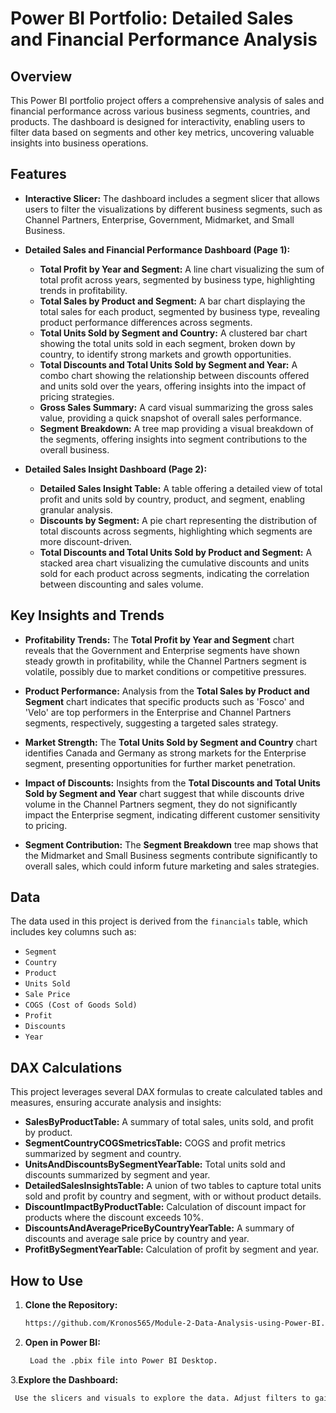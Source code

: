 # Power BI Portfolio: Detailed Sales and Financial Performance Analysis

## Overview

This Power BI portfolio project offers a comprehensive analysis of sales and financial performance across various business segments, countries, and products. The dashboard is designed for interactivity, enabling users to filter data based on segments and other key metrics, uncovering valuable insights into business operations.

## Features

- **Interactive Slicer:** The dashboard includes a segment slicer that allows users to filter the visualizations by different business segments, such as Channel Partners, Enterprise, Government, Midmarket, and Small Business.
  
- **Detailed Sales and Financial Performance Dashboard (Page 1):**
  - **Total Profit by Year and Segment:** A line chart visualizing the sum of total profit across years, segmented by business type, highlighting trends in profitability.
  - **Total Sales by Product and Segment:** A bar chart displaying the total sales for each product, segmented by business type, revealing product performance differences across segments.
  - **Total Units Sold by Segment and Country:** A clustered bar chart showing the total units sold in each segment, broken down by country, to identify strong markets and growth opportunities.
  - **Total Discounts and Total Units Sold by Segment and Year:** A combo chart showing the relationship between discounts offered and units sold over the years, offering insights into the impact of pricing strategies.
  - **Gross Sales Summary:** A card visual summarizing the gross sales value, providing a quick snapshot of overall sales performance.
  - **Segment Breakdown:** A tree map providing a visual breakdown of the segments, offering insights into segment contributions to the overall business.

- **Detailed Sales Insight Dashboard (Page 2):**
  - **Detailed Sales Insight Table:** A table offering a detailed view of total profit and units sold by country, product, and segment, enabling granular analysis.
  - **Discounts by Segment:** A pie chart representing the distribution of total discounts across segments, highlighting which segments are more discount-driven.
  - **Total Discounts and Total Units Sold by Product and Segment:** A stacked area chart visualizing the cumulative discounts and units sold for each product across segments, indicating the correlation between discounting and sales volume.

## Key Insights and Trends

- **Profitability Trends:** The **Total Profit by Year and Segment** chart reveals that the Government and Enterprise segments have shown steady growth in profitability, while the Channel Partners segment is volatile, possibly due to market conditions or competitive pressures.

- **Product Performance:** Analysis from the **Total Sales by Product and Segment** chart indicates that specific products such as 'Fosco' and 'Velo' are top performers in the Enterprise and Channel Partners segments, respectively, suggesting a targeted sales strategy.

- **Market Strength:** The **Total Units Sold by Segment and Country** chart identifies Canada and Germany as strong markets for the Enterprise segment, presenting opportunities for further market penetration.

- **Impact of Discounts:** Insights from the **Total Discounts and Total Units Sold by Segment and Year** chart suggest that while discounts drive volume in the Channel Partners segment, they do not significantly impact the Enterprise segment, indicating different customer sensitivity to pricing.

- **Segment Contribution:** The **Segment Breakdown** tree map shows that the Midmarket and Small Business segments contribute significantly to overall sales, which could inform future marketing and sales strategies.

## Data

The data used in this project is derived from the `financials` table, which includes key columns such as:

- `Segment`
- `Country`
- `Product`
- `Units Sold`
- `Sale Price`
- `COGS (Cost of Goods Sold)`
- `Profit`
- `Discounts`
- `Year`

## DAX Calculations

This project leverages several DAX formulas to create calculated tables and measures, ensuring accurate analysis and insights:

- **SalesByProductTable:** A summary of total sales, units sold, and profit by product.
- **SegmentCountryCOGSmetricsTable:** COGS and profit metrics summarized by segment and country.
- **UnitsAndDiscountsBySegmentYearTable:** Total units sold and discounts summarized by segment and year.
- **DetailedSalesInsightsTable:** A union of two tables to capture total units sold and profit by country and segment, with or without product details.
- **DiscountImpactByProductTable:** Calculation of discount impact for products where the discount exceeds 10%.
- **DiscountsAndAveragePriceByCountryYearTable:** A summary of discounts and average sale price by country and year.
- **ProfitBySegmentYearTable:** Calculation of profit by segment and year.

## How to Use

1. **Clone the Repository:**
   ```bash
   https://github.com/Kronos565/Module-2-Data-Analysis-using-Power-BI.git
2. **Open in Power BI:**
   ```bash
    Load the .pbix file into Power BI Desktop.
3.**Explore the Dashboard:**   
  ```bash 
   Use the slicers and visuals to explore the data. Adjust filters to gain insights into specific segments or regions.




